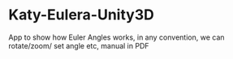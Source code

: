 # Katy-Eulera-Unity3D
App to show how Euler Angles works, in any convention, we can rotate/zoom/ set angle etc, manual in PDF
